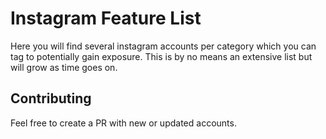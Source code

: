# Instagram Feature List
Here you will find several instagram accounts per category which you can tag to potentially gain exposure. This is by no means an extensive list but will grow as time goes on.

## Contributing
Feel free to create a PR  with new or updated accounts.